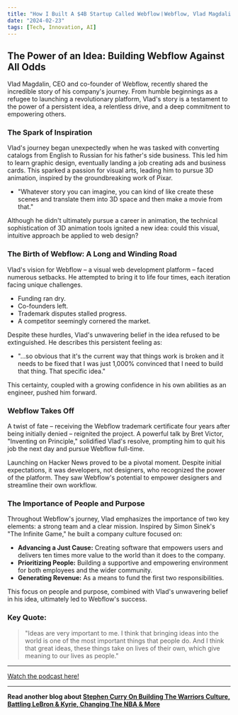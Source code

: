 ```yaml
---
title: "How I Built A $4B Startup Called WebflowㅣWebflow, Vlad Magdalin"
date: "2024-02-23"
tags: [Tech, Innovation, AI]
---
```


## The Power of an Idea: Building Webflow Against All Odds

Vlad Magdalin, CEO and co-founder of Webflow, recently shared the incredible story of his company's journey. From humble beginnings as a refugee to launching a revolutionary platform, Vlad's story is a testament to the power of a persistent idea, a relentless drive, and a deep commitment to empowering others.

### The Spark of Inspiration

Vlad's journey began unexpectedly when he was tasked with converting catalogs from English to Russian for his father's side business. This led him to learn graphic design, eventually landing a job creating ads and business cards. This sparked a passion for visual arts, leading him to pursue 3D animation, inspired by the groundbreaking work of Pixar. 

* "Whatever story you can imagine, you can kind of like create these scenes and translate them into 3D space and then make a movie from that."

Although he didn't ultimately pursue a career in animation, the technical sophistication of 3D animation tools ignited a new idea: could this visual, intuitive approach be applied to web design?

### The Birth of Webflow: A Long and Winding Road

Vlad's vision for Webflow – a visual web development platform – faced numerous setbacks. He attempted to bring it to life four times, each iteration facing unique challenges. 

* Funding ran dry.
* Co-founders left.
* Trademark disputes stalled progress.
* A competitor seemingly cornered the market.

Despite these hurdles, Vlad's unwavering belief in the idea refused to be extinguished. He describes this persistent feeling as:

* "...so obvious that it's the current way that things work is broken and it needs to be fixed that I was just 1,000% convinced that I need to build that thing. That specific idea."

This certainty, coupled with a growing confidence in his own abilities as an engineer, pushed him forward.

### Webflow Takes Off

A twist of fate – receiving the Webflow trademark certificate four years after being initially denied – reignited the project.  A powerful talk by Bret Victor, "Inventing on Principle," solidified Vlad's resolve, prompting him to quit his job the next day and pursue Webflow full-time.

Launching on Hacker News proved to be a pivotal moment. Despite initial expectations, it was developers, not designers, who recognized the power of the platform. They saw Webflow's potential to empower designers and streamline their own workflow.

### The Importance of People and Purpose

Throughout Webflow's journey, Vlad emphasizes the importance of two key elements: a strong team and a clear mission. Inspired by Simon Sinek's "The Infinite Game," he built a company culture focused on:

* **Advancing a Just Cause:** Creating software that empowers users and delivers ten times more value to the world than it does to the company.
* **Prioritizing People:** Building a supportive and empowering environment for both employees and the wider community.
* **Generating Revenue:** As a means to fund the first two responsibilities.

This focus on people and purpose, combined with Vlad's unwavering belief in his idea, ultimately led to Webflow's success.

### Key Quote:

>  "Ideas are very important to me. I think that bringing ideas into the world is one of the most important things that people do. And I think that great ideas, these things take on lives of their own, which give meaning to our lives as people."

---

<a href="https://youtube.com/watch?v=6Bso2GYLoME" target="_blank">Watch the podcast here!</a>


---

**Read another blog about [Stephen Curry On Building The Warriors Culture, Battling LeBron & Kyrie, Changing The NBA & More](./20221122-stephencurry-jjredick)**